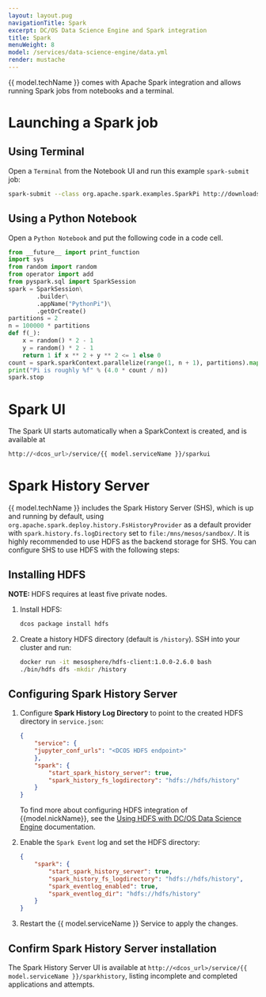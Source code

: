 ```yaml
---
layout: layout.pug
navigationTitle: Spark
excerpt: DC/OS Data Science Engine and Spark integration
title: Spark
menuWeight: 8
model: /services/data-science-engine/data.yml
render: mustache
---
```


{{ model.techName }} comes with Apache Spark integration and allows running Spark jobs from notebooks and a terminal.

# Launching a Spark job
## Using Terminal
Open a `Terminal` from the Notebook UI and run this example `spark-submit` job:

```bash
spark-submit --class org.apache.spark.examples.SparkPi http://downloads.mesosphere.com/spark/assets/spark-examples_2.11-2.4.0.jar 100
```

## Using a Python Notebook
Open a `Python Notebook` and put the following code in a code cell.
```python
from __future__ import print_function
import sys
from random import random
from operator import add
from pyspark.sql import SparkSession
spark = SparkSession\
        .builder\
        .appName("PythonPi")\
        .getOrCreate()
partitions = 2
n = 100000 * partitions
def f(_):
    x = random() * 2 - 1
    y = random() * 2 - 1
    return 1 if x ** 2 + y ** 2 <= 1 else 0
count = spark.sparkContext.parallelize(range(1, n + 1), partitions).map(f).reduce(add)
print("Pi is roughly %f" % (4.0 * count / n))
spark.stop
```

# Spark UI
The Spark UI starts automatically when a SparkContext is created, and is available at 

```bash
http://<dcos_url>/service/{{ model.serviceName }}/sparkui
```

# Spark History Server

{{ model.techName }} includes the Spark History Server (SHS), which is up and running by default, using `org.apache.spark.deploy.history.FsHistoryProvider` as a default provider with
`spark.history.fs.logDirectory` set to `file:/mns/mesos/sandbox/`. It is highly recommended to use HDFS as the backend storage for SHS.
You can configure SHS to use HDFS with the following steps:

## Installing HDFS

<p class="message--note"><strong>NOTE: </strong>HDFS requires at least five private nodes.</p>

1. Install HDFS:

    ```bash
    dcos package install hdfs
    ```

2. Create a history HDFS directory (default is `/history`). SSH into your cluster and run:

    ```bash
    docker run -it mesosphere/hdfs-client:1.0.0-2.6.0 bash
    ./bin/hdfs dfs -mkdir /history
    ```

## Configuring Spark History Server

1. Configure **Spark History Log Directory** to point to the created HDFS directory in `service.json`:

    ```json
    {
        "service": {
        "jupyter_conf_urls": "<DCOS HDFS endpoint>"
        },
        "spark": {
            "start_spark_history_server": true,
            "spark_history_fs_logdirectory": "hdfs://hdfs/history"
        }
    }
    ```

    To find more about configuring HDFS integration of {{model.nickName}}, see the [Using HDFS with DC/OS Data Science Engine](/services/data-science-engine/1.0.0/hdfs/) documentation.

1.  Enable the `Spark Event` log and set the HDFS directory:

    ```json
    {
        "spark": {
            "start_spark_history_server": true,
            "spark_history_fs_logdirectory": "hdfs://hdfs/history",
            "spark_eventlog_enabled": true,
            "spark_eventlog_dir": "hdfs://hdfs/history"
        }
    }
    ```

1. Restart the {{ model.serviceName }} Service to apply the changes.

## Confirm Spark History Server installation
The Spark History Server UI is available at `http://<dcos_url>/service/{{ model.serviceName }}/sparkhistory`, listing incomplete and completed applications and attempts.
